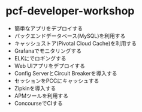 # pcf-developer-workshop
* 簡単なアプリをデプロイする
* バックエンドデータベース(MySQL)を利用する
* キャッシュストア(Pivotal Cloud Cache)を利用する
* Grafanaでモニタリングする
* ELKにでロギングする
* Web UIアプリをデプロイする
* Config ServerとCircuit Breakerを導入する
* セッションをPCCにキャッシュする
* Zipkinを導入する
* APMツールを利用する
* ConcourseでCIする